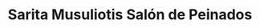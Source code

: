 ---
title: "Sarita Musuliotis Salón de Peinados"
url: /concordia/sarita-musuliotis-salon-de-peinados/
shop: Friseur
---